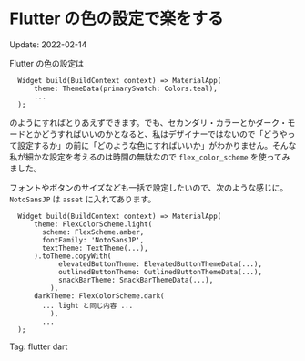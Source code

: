 # Flutter の色の設定で楽をする

Update: 2022-02-14

Flutter の色の設定は

```
  Widget build(BuildContext context) => MaterialApp(
      theme: ThemeData(primarySwatch: Colors.teal),
      ...
  );
```

のようにすればとりあえずできます。でも、セカンダリ・カラーとかダーク・モードとかどうすればいいのかとなると、私はデザイナーではないので「どうやって設定するか」の前に「どのような色にすればいいか」がわかりません。そんな私が細かな設定を考えるのは時間の無駄なので
``flex_color_scheme`` を使ってみました。

フォントやボタンのサイズなども一括で設定したいので、次のような感じに。
``NotoSansJP`` は ``asset`` に入れてあります。

```
  Widget build(BuildContext context) => MaterialApp(
      theme: FlexColorScheme.light(
        scheme: FlexScheme.amber,
        fontFamily: 'NotoSansJP',
        textTheme: TextTheme(...),
      ).toTheme.copyWith(
            elevatedButtonTheme: ElevatedButtonThemeData(...),
            outlinedButtonTheme: OutlinedButtonThemeData(...),
            snackBarTheme: SnackBarThemeData(...),
          ),
      darkTheme: FlexColorScheme.dark(
        ... light と同じ内容 ...
          ),
        ...
  );
```

Tag: flutter dart
